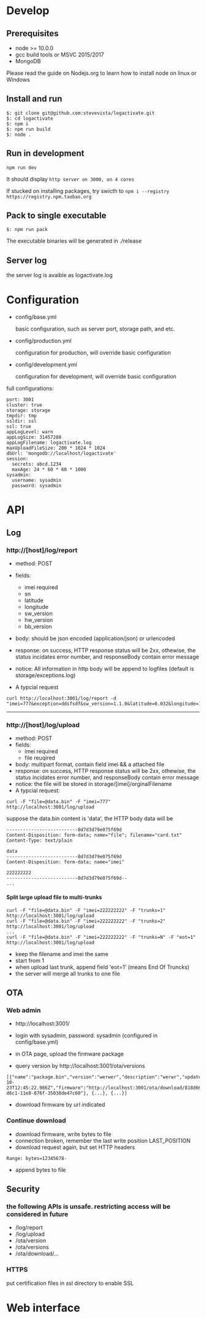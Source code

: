 # Develop
## Prerequisites
- node >= 10.0.0
- gcc build tools or MSVC 2015/2017
- MongoDB

Please read the guide on Nodejs.org to learn how to install node on linux or Windows

## Install and run
```
$: git clone git@github.com:stevevista/logactivate.git 
$: cd logactivate
$: npm i
$: npm run build
$: node .

```

## Run in development
```
npm run dev
```

It should display `http server on 3000, on 4 cores`

If stucked on installing packages, try swicth to `npm i --registry https://registry.npm.taobao.org`

##  Pack to single executable
```
$: npm run pack
```
The executable binaries will be generated in ./release

## Server log
the server log is avaible as logactivate.log

# Configuration
* config/base.yml

  basic configuration, such as server port, storage path, and etc.
* config/production.yml

  configuration for production, will override basic configuration
* config/development.yml

  configuration for development, will override basic configuration

full configurations:
```
port: 3001
cluster: true
storage: storage
tmpdir: tmp
ssldir: ssl
ssl: true
appLogLevel: warn
appLogSize: 31457280
appLogFilename: logactivate.log
maxUploadFileSize: 200 * 1024 * 1024
dbUrl: 'mongodb://localhost/logactivate'
session:
  secrets: abcd.1234
  maxAge: 24 * 60 * 60 * 1000
sysadmin:
  username: sysadmin
  password: sysadmin
```

# API
## Log
### http://[host]/log/report
  - method: POST
  - fields:
    * imei required
    * sn
    * latitude
    * longitude
    * sw_version
    * hw_version
    * bb_version
  - body: should be json encoded (application/json) or urlencoded
  - response: on success, HTTP response status will be 2xx, othewise, the status incidates error number, and responseBody contain error message
  - notice: All information in http body will be append to logfiles (default is storage/exceptions.log)

- A typcial request
```
curl http://localhost:3001/log/report -d "imei=777&exception=ddsfsdf&sw_version=1.1.0&latitude=0.032&longitude=12.000"
```
------------------------------------------------------
### http://[host]/log/upload
  - method: POST
  - fields:
    * imei required
    * file reuqired
  - body: multipart format, contain field imei && a attached file
  - response: on success, HTTP response status will be 2xx, othewise, the status incidates error number, and responseBody contain error message
  - notice: the file will be stored in storage/[imei]/orginalFilename
  - A typcial request:
```
curl -F "file=@data.bin" -F "imei=777" http://localhost:3001/log/upload
```
suppose the data.bin content is 'data', the HTTP body data will be
```
--------------------------8d7d3d79e075f69d
Content-Disposition: form-data; name="file"; filename="card.txt"
Content-Type: text/plain

data
--------------------------8d7d3d79e075f69d
Content-Disposition: form-data; name="imei"

222222222
--------------------------8d7d3d79e075f69d--
...
```

#### Split large upload file to multi-trunks
```
curl -F "file=@data.bin" -F "imei=222222222" -F "trunks=1" http://localhost:3001/log/upload
curl -F "file=@data.bin" -F "imei=222222222" -F "trunks=2" http://localhost:3001/log/upload
...
curl -F "file=@data.bin" -F "imei=222222222" -F "trunks=N" -F "eot=1" http://localhost:3001/log/upload
```
* keep the filename and imei the same
* start from 1
* when upload last trunk, append field 'eot=1' (means End Of Truncks)
* the server will merge all trunks to one file

## OTA
### Web admin
* http://localhost:3001/
* login with sysadmin, password: sysadmin (configured in config/base.yml)
* in OTA page, upload the firmware package

* query version by http://localhost:3001/ota/versions
```
[{"name":"package.bin","version":"werwer","description":"werwr","updatedAt":"2018-10-23T12:45:22.986Z","firmware":"http://localhost:3001/ota/download/818d6680-d6c1-11e8-876f-35038de47c60"}, {...}, {...}]

```
* download firmware by url indicated
### Continue download
* download firmware, write bytes to file
* connection broken, remember the last write position LAST_POSITION
* download request again, but set HTTP headers 
```
Range: bytes=12345678-
```
* append bytes to file

## Security
### the following APIs is unsafe. restricting access will be considered in future
* /log/report
* /log/upload
* /ota/version
* /ota/versions
* /ota/download/...
### HTTPS
put certification files in ssl directory to enable SSL

# Web interface
